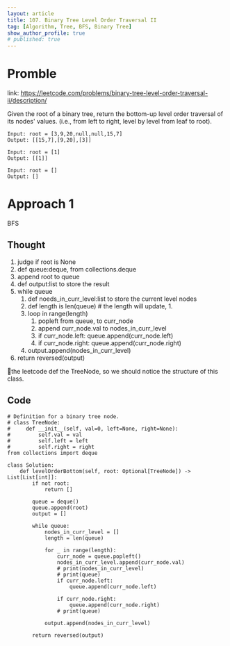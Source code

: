 ```yaml
---
layout: article
title: 107. Binary Tree Level Order Traversal II
tag: [Algorithm, Tree, BFS, Binary Tree]
show_author_profile: true
# published: true
---
```


# Promble

link: https://leetcode.com/problems/binary-tree-level-order-traversal-ii/description/

Given the root of a binary tree, return the bottom-up level order traversal of its nodes' values. (i.e., from left to right, level by level from leaf to root).

```
Input: root = [3,9,20,null,null,15,7]
Output: [[15,7],[9,20],[3]]
```

```
Input: root = [1]
Output: [[1]]
```

```
Input: root = []
Output: []
```

# Approach 1

BFS

## Thought

1. judge if root is None
2. def queue:deque, from collections.deque
3. append root to queue
4. def output:list to store the result
5. while queue
   1. def noeds_in_curr_level:list to store the current level nodes
   2. def length is len(queue) # the length will update, 1.
   3. loop in range(length)
      1. popleft from queue, to curr_node
      2. append curr_node.val to nodes_in_curr_level
      3. if curr_node.left: queue.append(curr_node.left)
      4. if curr_node.right: queue.append(curr_node.right)
   4. output.append(nodes_in_curr_level)
6. return reversed(output)

📓the leetcode def the TreeNode, so we should notice the structure of this class.

## Code 

```
# Definition for a binary tree node.
# class TreeNode:
#     def __init__(self, val=0, left=None, right=None):
#         self.val = val
#         self.left = left
#         self.right = right
from collections import deque 

class Solution:
    def levelOrderBottom(self, root: Optional[TreeNode]) -> List[List[int]]:
        if not root:
            return []

        queue = deque()
        queue.append(root)
        output = []
        
        while queue:
            nodes_in_curr_level = []
            length = len(queue)

            for _ in range(length):
                curr_node = queue.popleft()
                nodes_in_curr_level.append(curr_node.val)
                # print(nodes_in_curr_level)
                # print(queue)
                if curr_node.left:
                    queue.append(curr_node.left)

                if curr_node.right:
                    queue.append(curr_node.right)
                # print(queue)

            output.append(nodes_in_curr_level)

        return reversed(output)
        
```